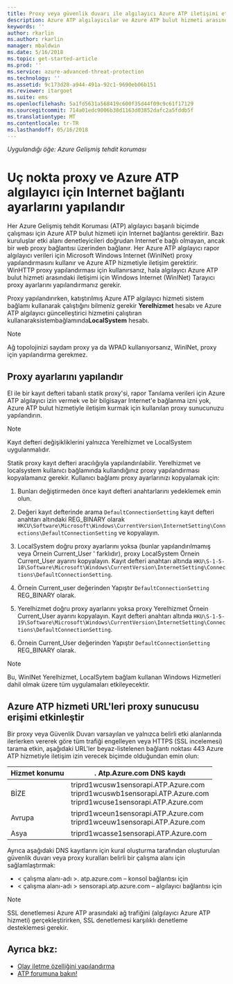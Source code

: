 ```yaml
---
title: Proxy veya güvenlik duvarı ile algılayıcı Azure ATP iletişimi etkinleştirmek için yapılandırma | Microsoft Docs
description: Azure ATP algılayıcılar ve Azure ATP bulut hizmeti arasında iletişim sağlamak için güvenlik duvarı veya proxy ayarlamak açıklar
keywords: ''
author: rkarlin
ms.author: rkarlin
manager: mbaldwin
ms.date: 5/16/2018
ms.topic: get-started-article
ms.prod: ''
ms.service: azure-advanced-threat-protection
ms.technology: ''
ms.assetid: 9c173d28-a944-491a-92c1-9690eb06b151
ms.reviewer: itargoet
ms.suite: ems
ms.openlocfilehash: 5a1fd5631a568419c600f35d44f09c9c61f17129
ms.sourcegitcommit: 714a01edc9006b38d1163d03852dafc2a5fddb5f
ms.translationtype: MT
ms.contentlocale: tr-TR
ms.lasthandoff: 05/16/2018
---
```

*Uygulandığı öğe: Azure Gelişmiş tehdit koruması*



# <a name="configure-endpoint-proxy-and-internet-connectivity-settings-for-your-azure-atp-sensor"></a>Uç nokta proxy ve Azure ATP algılayıcı için Internet bağlantı ayarlarını yapılandır

Her Azure Gelişmiş tehdit Koruması (ATP) algılayıcı başarılı biçimde çalışması için Azure ATP bulut hizmeti için Internet bağlantısı gerektirir. Bazı kuruluşlar etki alanı denetleyicileri doğrudan Internet'e bağlı olmayan, ancak bir web proxy bağlantısı üzerinden bağlanır. Her Azure ATP algılayıcı rapor algılayıcı verileri için Microsoft Windows Internet (WinINet) proxy yapılandırmasını kullanır ve Azure ATP hizmetiyle iletişim gerektirir. WinHTTP proxy yapılandırması için kullanırsanız, hala algılayıcı Azure ATP bulut hizmeti arasındaki iletişimi için Windows Internet (WinINet) Tarayıcı proxy ayarlarını yapılandırmanız gerekir.


Proxy yapılandırırken, katıştırılmış Azure ATP algılayıcı hizmeti sistem bağlamı kullanarak çalıştığını bilmeniz gerekir **Yerelhizmet** hesabı ve Azure ATP algılayıcı güncelleştirici hizmetini çalıştıran kullanaraksistembağlamında**LocalSystem** hesabı. 

> [!NOTE]
> Ağ topolojinizi saydam proxy ya da WPAD kullanıyorsanız, WinINet, proxy için yapılandırma gerekmez.

## <a name="configure-the-proxy"></a>Proxy ayarlarını yapılandır 

El ile bir kayıt defteri tabanlı statik proxy'si, rapor Tanılama verileri için Azure ATP algılayıcı izin vermek ve bir bilgisayar Internet'e bağlanma izni yok, Azure ATP bulut hizmetiyle iletişim kurmak için kullanılan proxy sunucunuzu yapılandırın.

> [!NOTE]
> Kayıt defteri değişikliklerini yalnızca Yerelhizmet ve LocalSystem uygulanmalıdır.

Statik proxy kayıt defteri aracılığıyla yapılandırılabilir. Yerelhizmet ve localsystem kullanıcı bağlamında kullandığınız proxy yapılandırması kopyalamanız gerekir. Kullanıcı bağlamı proxy ayarlarınızı kopyalamak için:

1.   Bunları değiştirmeden önce kayıt defteri anahtarlarını yedeklemek emin olun.

2. Değeri kayıt defterinde arama `DefaultConnectionSetting` kayıt defteri anahtarı altındaki REG_BINARY olarak `HKCU\Software\Microsoft\Windows\CurrentVersion\InternetSetting\Connections\DefaultConnectionSetting` ve kopyalayın.
 
2.  LocalSystem doğru proxy ayarlarını yoksa (bunlar yapılandırılmamış veya Örnein Current_User ' farklıdır), proxy LocalSystem Örnein Current_User ayarını kopyalayın. Kayıt defteri anahtarı altında `HKU\S-1-5-18\Software\Microsoft\Windows\CurrentVersion\InternetSetting\Connections\DefaultConnectionSetting`.

3.  Örnein Current_user değerinden Yapıştır `DefaultConnectionSetting` REG_BINARY olarak.

4.  Yerelhizmet doğru proxy ayarlarını yoksa proxy Yerelhizmet Örnein Current_User ayarını kopyalayın. Kayıt defteri anahtarı altında `HKU\S-1-5-19\Software\Microsoft\Windows\CurrentVersion\InternetSetting\Connections\DefaultConnectionSetting`.

5.  Örnein Current_User değerinden Yapıştır `DefaultConnectionSetting` REG_BINARY olarak.

> [!NOTE]
> Bu, WinINet Yerelhizmet, LocalSytem bağlam kullanan Windows Hizmetleri dahil olmak üzere tüm uygulamaları etkileyecektir.


## <a name="enable-access-to-azure-atp-service-urls-in-the-proxy-server"></a>Azure ATP hizmeti URL'leri proxy sunucusu erişimi etkinleştir

Bir proxy veya Güvenlik Duvarı varsayılan ve yalnızca belirli etki alanlarında ilerlerken vererek göre tüm trafiği engelleyen veya HTTPS (SSL incelemesi) tarama etkin, aşağıdaki URL'ler beyaz-listelenen bağlantı noktası 443 Azure ATP hizmetiyle iletişim izin verecek biçimde olduğundan emin olun:

|Hizmet konumu|. Atp.Azure.com DNS kaydı|
|----|----|
|BİZE |triprd1wcusw1sensorapi.ATP.Azure.com<br>triprd1wcuswb1sensorapi.ATP.Azure.com<br>triprd1wcuse1sensorapi.ATP.Azure.com|
|Avrupa|triprd1wceun1sensorapi.ATP.Azure.com<br>triprd1wceuw1sensorapi.ATP.Azure.com|
|Asya|triprd1wcasse1sensorapi.ATP.Azure.com|


Ayrıca aşağıdaki DNS kayıtlarını için kural oluşturma tarafından oluşturulan güvenlik duvarı veya proxy kuralları belirli bir çalışma alanı için sağlamlaştırmak:
- < çalışma alanı-adı >. atp.azure.com – konsol bağlantısı için
- < çalışma alanı-adı > sensorapi.atp.azure.com – algılayıcı bağlantısı için
 
> [!NOTE]
> SSL denetlemesi Azure ATP arasındaki ağ trafiğini (algılayıcı Azure ATP hizmeti) gerçekleştirirken, SSL denetlemesi karşılıklı denetleme desteklemesi gerekir.


## <a name="see-also"></a>Ayrıca bkz:
- [Olay iletme özelliğini yapılandırma](configure-event-forwarding.md)
- [ATP forumuna bakın!](https://aka.ms/azureatpcommunity)